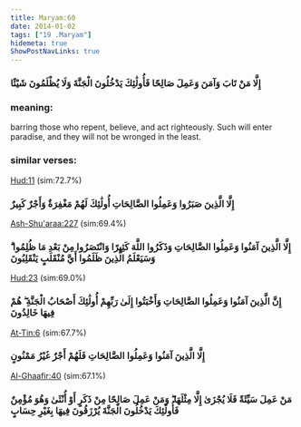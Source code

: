 ```yaml
---
title: Maryam:60
date: 2014-01-02
tags: ["19 .Maryam"]
hidemeta: true 
ShowPostNavLinks: true 
---
```

### إِلَّا مَنْ تَابَ وَآمَنَ وَعَمِلَ صَالِحًا فَأُولَٰئِكَ يَدْخُلُونَ الْجَنَّةَ وَلَا يُظْلَمُونَ شَيْئًا
### meaning: 
barring those who repent, believe, and act righteously. Such will enter paradise, and they will not be wronged in the least.
### similar verses: 

[Hud:11](/11/11) (sim:72.7%)

### إِلَّا الَّذِينَ صَبَرُوا وَعَمِلُوا الصَّالِحَاتِ أُولَٰئِكَ لَهُمْ مَغْفِرَةٌ وَأَجْرٌ كَبِيرٌ

[Ash-Shu'araa:227](/26/227) (sim:69.4%)

### إِلَّا الَّذِينَ آمَنُوا وَعَمِلُوا الصَّالِحَاتِ وَذَكَرُوا اللَّهَ كَثِيرًا وَانْتَصَرُوا مِنْ بَعْدِ مَا ظُلِمُوا ۗ وَسَيَعْلَمُ الَّذِينَ ظَلَمُوا أَيَّ مُنْقَلَبٍ يَنْقَلِبُونَ

[Hud:23](/11/23) (sim:69.0%)

### إِنَّ الَّذِينَ آمَنُوا وَعَمِلُوا الصَّالِحَاتِ وَأَخْبَتُوا إِلَىٰ رَبِّهِمْ أُولَٰئِكَ أَصْحَابُ الْجَنَّةِ ۖ هُمْ فِيهَا خَالِدُونَ

[At-Tin:6](/95/6) (sim:67.7%)

### إِلَّا الَّذِينَ آمَنُوا وَعَمِلُوا الصَّالِحَاتِ فَلَهُمْ أَجْرٌ غَيْرُ مَمْنُونٍ

[Al-Ghaafir:40](/40/40) (sim:67.1%)

### مَنْ عَمِلَ سَيِّئَةً فَلَا يُجْزَىٰ إِلَّا مِثْلَهَا ۖ وَمَنْ عَمِلَ صَالِحًا مِنْ ذَكَرٍ أَوْ أُنْثَىٰ وَهُوَ مُؤْمِنٌ فَأُولَٰئِكَ يَدْخُلُونَ الْجَنَّةَ يُرْزَقُونَ فِيهَا بِغَيْرِ حِسَابٍ
